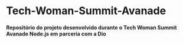 # Tech-Woman-Summit-Avanade

#### Repositório do projeto desenvolvido durante o Tech Woman Summit Avanade Node.js em parceria com a Dio
